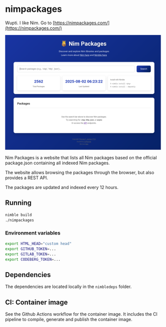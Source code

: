 # nimpackages

Wupti. I like Nim. Go to [https://nimpackages.com/](https://nimpackages.com/)

![Nim Packages Website Screenshot](screenshot.png)

Nim Packages is a website that lists all Nim packages based on the official package.json containing all indexed Nim packages.

The website allows browsing the packages through the browser, but also provides a REST API.

The packages are updated and indexed every 12 hours.

## Running

```bash
nimble build
./nimpackages
```

### Environment variables

```bash
export HTML_HEAD="custom head"
export GITHUB_TOKEN=...
export GITLAB_TOKEN=...
export CODEBERG_TOKEN=...
```

## Dependencies

The dependencies are located locally in the `nimbledeps` folder.

## CI: Container image

See the Github Actions workflow for the container image. It includes the CI pipeline to compile, generate and publish the container image.
